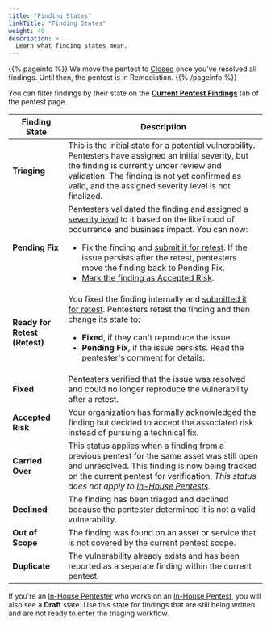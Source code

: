 ```yaml
---
title: "Finding States"
linkTitle: "Finding States"
weight: 40
description: >
  Learn what finding states mean.
---
```


{{% pageinfo %}}
We move the pentest to [Closed](/platform-deep-dive/pentests/pentest-process/pentest-states/) once you’ve resolved all findings. Until then, the pentest is in Remediation.
{{% /pageinfo %}}

You can filter findings by their state on the [**Current Pentest Findings**](/platform-deep-dive/pentests/findings/) tab of the pentest page. 


| Finding State | Description |
|---|---|
| **Triaging** | This is the initial state for a potential vulnerability. Pentesters have assigned an initial severity, but the finding is currently under review and validation. The finding is not yet confirmed as valid, and the assigned severity level is not finalized.  |
| **Pending Fix** | Pentesters validated the finding and assigned a [severity level](/platform-deep-dive/pentests/findings/severity-levels/) to it based on the likelihood of occurrence and business impact. You can now:<ul><li>Fix the finding and [submit it for retest](/platform-deep-dive/pentests/findings/remediate-findings/#submit-a-finding-for-retest). If the issue persists after the retest, pentesters move the finding back to Pending Fix.</li><li>[Mark the finding as Accepted Risk](/platform-deep-dive/pentests/findings/remediate-findings/#mark-a-finding-as-accepted-risk).</li></ul> |
| **Ready for Retest (Retest)** | You fixed the finding internally and [submitted it for retest](/platform-deep-dive/pentests/findings/remediate-findings/#submit-a-finding-for-retest). Pentesters retest the finding and then change its state to:<ul><li>**Fixed**, if they can't reproduce the issue.</li><li>**Pending Fix**, if the issue persists. Read the pentester's comment for details.</li></ul> |
| **Fixed** | Pentesters verified that the issue was resolved and could no longer reproduce the vulnerability after a retest. |
| **Accepted Risk** | Your organization has formally acknowledged the finding but decided to accept the associated risk instead of pursuing a technical fix. |
| **Carried Over** | This status applies when a finding from a previous pentest for the same asset was still open and unresolved. This finding is now being tracked on the current pentest for verification. _This status does not apply to [In-House Pentests](/getting-started/glossary/#in-house-pentest)._ |
| **Declined** | The finding has been triaged and declined because the pentester determined it is not a valid vulnerability. |
| **Out of Scope** | The finding was found on an asset or service that is not covered by the current pentest scope. |
| **Duplicate** | The vulnerability already exists and has been reported as a separate finding within the current pentest. |


If you're an [In-House Pentester](/platform-deep-dive/collaboration/user-roles/#in-house-pentester) who works on an [In-House Pentest](/getting-started/glossary/#in-house-pentest), you will also see a **Draft** state. Use this state for findings that are still being written and are not ready to enter the triaging workflow.
